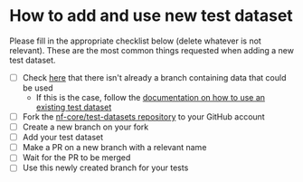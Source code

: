 # How to add and use new test dataset

Please fill in the appropriate checklist below (delete whatever is not relevant). These are the most common things requested when adding a new test dataset.

 - [ ] Check [here](https://github.com/nf-core/test-datasets/branches/all) that there isn't already a branch containing data that could be used
   - If this is the case, follow the [documentation on how to use an existing test dataset](https://github.com/nf-core/test-datasets/blob/master/docs/USE_EXISTING_DATA.md)
 - [ ] Fork the [nf-core/test-datasets repository](https://github.com/nf-core/test-datasets) to your GitHub account
 - [ ] Create a new branch on your fork
 - [ ] Add your test dataset
 - [ ] Make a PR on a new branch with a relevant name
 - [ ] Wait for the PR to be merged
 - [ ] Use this newly created branch for your tests
